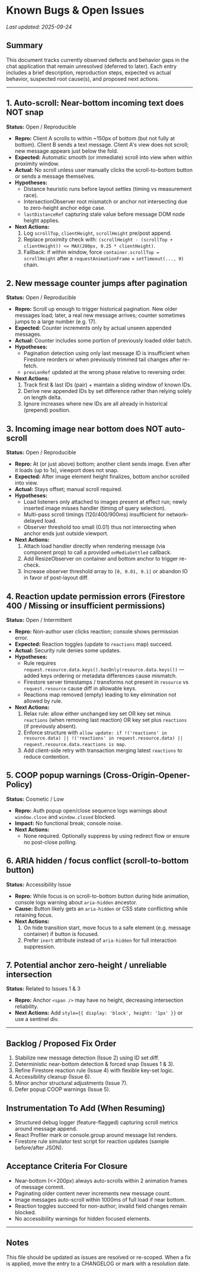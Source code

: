 # Known Bugs & Open Issues

_Last updated: 2025-09-24_

## Summary
This document tracks currently observed defects and behavior gaps in the chat application that remain unresolved (deferred to later). Each entry includes a brief description, reproduction steps, expected vs actual behavior, suspected root cause(s), and proposed next actions.

---
## 1. Auto-scroll: Near-bottom incoming text does NOT snap
**Status:** Open / Reproducible
- **Repro:** Client A scrolls to within ~150px of bottom (but not fully at bottom). Client B sends a text message. Client A's view does not scroll; new message appears just below the fold.
- **Expected:** Automatic smooth (or immediate) scroll into view when within proximity window.
- **Actual:** No scroll unless user manually clicks the scroll-to-bottom button or sends a message themselves.
- **Hypotheses:**
  - Distance heuristic runs before layout settles (timing vs measurement race).
  - IntersectionObserver root mismatch or anchor not intersecting due to zero-height anchor edge case.
  - `lastDistanceRef` capturing stale value before message DOM node height applies.
- **Next Actions:**
  1. Log `scrollTop`, `clientHeight`, `scrollHeight` pre/post append.
  2. Replace proximity check with: `(scrollHeight - (scrollTop + clientHeight)) <= MAX(200px, 0.25 * clientHeight)`.
  3. Fallback: if within window, force `container.scrollTop = scrollHeight` after a `requestAnimationFrame` + `setTimeout(..., 0)` chain.

## 2. New message counter jumps after pagination
**Status:** Open / Reproducible
- **Repro:** Scroll up enough to trigger historical pagination. New older messages load; later, a real new message arrives; counter sometimes jumps to a large number (e.g. 17).
- **Expected:** Counter increments only by actual unseen appended messages.
- **Actual:** Counter includes some portion of previously loaded older batch.
- **Hypotheses:**
  - Pagination detection using only last message ID is insufficient when Firestore reorders or when previously trimmed tail changes after re-fetch.
  - `prevLenRef` updated at the wrong phase relative to reversing order.
- **Next Actions:**
  1. Track first & last IDs (pair) + maintain a sliding window of known IDs.
  2. Derive new appended IDs by set difference rather than relying solely on length delta.
  3. Ignore increases where new IDs are all already in historical (prepend) position.

## 3. Incoming image near bottom does NOT auto-scroll
**Status:** Open / Reproducible
- **Repro:** At (or just above) bottom; another client sends image. Even after it loads (up to 1s), viewport does not snap.
- **Expected:** After image element height finalizes, bottom anchor scrolled into view.
- **Actual:** Stays offset; manual scroll required.
- **Hypotheses:**
  - Load listeners only attached to images present at effect run; newly inserted image misses handler (timing of query selection).
  - Multi-pass scroll timings (120/400/900ms) insufficient for network-delayed load.
  - Observer threshold too small (0.01) thus not intersecting when anchor ends just outside viewport.
- **Next Actions:**
  1. Attach load handler directly when rendering message (via component prop) to call a provided `onMediaSettled` callback.
  2. Add ResizeObserver on container and bottom anchor to trigger re-check.
  3. Increase observer threshold array to `[0, 0.01, 0.1]` or abandon IO in favor of post-layout diff.

## 4. Reaction update permission errors (Firestore 400 / Missing or insufficient permissions)
**Status:** Open / Intermittent
- **Repro:** Non-author user clicks reaction; console shows permission error.
- **Expected:** Reaction toggles (update to `reactions` map) succeed.
- **Actual:** Security rule denies some updates.
- **Hypotheses:**
  - Rule requires `request.resource.data.keys().hasOnly(resource.data.keys())` — added keys ordering or metadata differences cause mismatch.
  - Firestore server timestamps / transforms not present in `resource` vs `request.resource` cause diff in allowable keys.
  - Reactions map removed (empty) leading to key elimination not allowed by rule.
- **Next Actions:**
  1. Relax rule: allow either unchanged key set OR key set minus `reactions` (when removing last reaction) OR key set plus `reactions` (if previously absent).
  2. Enforce structure with `allow update: if !('reactions' in resource.data) || !('reactions' in request.resource.data) || request.resource.data.reactions is map`.
  3. Add client-side retry with transaction merging latest `reactions` to reduce contention.

## 5. COOP popup warnings (Cross-Origin-Opener-Policy)
**Status:** Cosmetic / Low
- **Repro:** Auth popup open/close sequence logs warnings about `window.close` and `window.closed` blocked.
- **Impact:** No functional break; console noise.
- **Next Actions:**
  - None required. Optionally suppress by using redirect flow or ensure no post-close polling.

## 6. ARIA hidden / focus conflict (scroll-to-bottom button)
**Status:** Accessibility Issue
- **Repro:** While focus is on scroll-to-bottom button during hide animation, console logs warning about `aria-hidden` ancestor.
- **Cause:** Button likely gets an `aria-hidden` or CSS state conflicting while retaining focus.
- **Next Actions:**
  1. On hide transition start, move focus to a safe element (e.g. message container) if button is focused.
  2. Prefer `inert` attribute instead of `aria-hidden` for full interaction suppression.

## 7. Potential anchor zero-height / unreliable intersection
**Status:** Related to Issues 1 & 3
- **Repro:** Anchor `<span />` may have no height, decreasing intersection reliability.
- **Next Actions:** Add `style={{ display: 'block', height: '1px' }}` or use a sentinel div.

---
## Backlog / Proposed Fix Order
1. Stabilize new message detection (Issue 2) using ID set diff.
2. Deterministic near-bottom detection & forced snap (Issues 1 & 3).
3. Refine Firestore reaction rule (Issue 4) with flexible key-set logic.
4. Accessibility cleanup (Issue 6).
5. Minor anchor structural adjustments (Issue 7).
6. Defer popup COOP warnings (Issue 5).

## Instrumentation To Add (When Resuming)
- Structured debug logger (feature-flagged) capturing scroll metrics around message append.
- React Profiler mark or console.group around message list renders.
- Firestore rule simulator test script for reaction updates (sample before/after JSON).

## Acceptance Criteria For Closure
- Near-bottom (<=200px) always auto-scrolls within 2 animation frames of message commit.
- Paginating older content never increments new message count.
- Image messages auto-scroll within 1000ms of full load if near bottom.
- Reaction toggles succeed for non-author; invalid field changes remain blocked.
- No accessibility warnings for hidden focused elements.

---
## Notes
This file should be updated as issues are resolved or re-scoped. When a fix is applied, move the entry to a CHANGELOG or mark with a resolution date.
